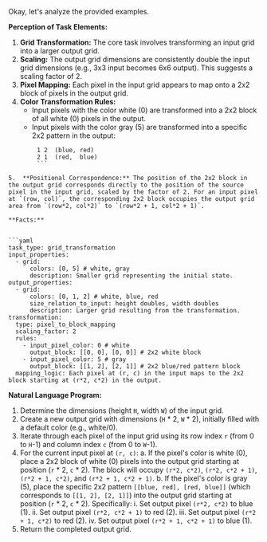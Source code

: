 Okay, let's analyze the provided examples.

**Perception of Task Elements:**

1.  **Grid Transformation:** The core task involves transforming an input grid into a larger output grid.
2.  **Scaling:** The output grid dimensions are consistently double the input grid dimensions (e.g., 3x3 input becomes 6x6 output). This suggests a scaling factor of 2.
3.  **Pixel Mapping:** Each pixel in the input grid appears to map onto a 2x2 block of pixels in the output grid.
4.  **Color Transformation Rules:**
    *   Input pixels with the color white (0) are transformed into a 2x2 block of all white (0) pixels in the output.
    *   Input pixels with the color gray (5) are transformed into a specific 2x2 pattern in the output:
        
```
        1 2  (blue, red)
        2 1  (red,  blue)
        ```

5.  **Positional Correspondence:** The position of the 2x2 block in the output grid corresponds directly to the position of the source pixel in the input grid, scaled by the factor of 2. For an input pixel at `(row, col)`, the corresponding 2x2 block occupies the output grid area from `(row*2, col*2)` to `(row*2 + 1, col*2 + 1)`.

**Facts:**


```yaml
task_type: grid_transformation
input_properties:
  - grid:
      colors: [0, 5] # white, gray
      description: Smaller grid representing the initial state.
output_properties:
  - grid:
      colors: [0, 1, 2] # white, blue, red
      size_relation_to_input: height doubles, width doubles
      description: Larger grid resulting from the transformation.
transformation:
  type: pixel_to_block_mapping
  scaling_factor: 2
  rules:
    - input_pixel_color: 0 # white
      output_block: [[0, 0], [0, 0]] # 2x2 white block
    - input_pixel_color: 5 # gray
      output_block: [[1, 2], [2, 1]] # 2x2 blue/red pattern block
  mapping_logic: Each pixel at (r, c) in the input maps to the 2x2 block starting at (r*2, c*2) in the output.
```


**Natural Language Program:**

1.  Determine the dimensions (height `H`, width `W`) of the input grid.
2.  Create a new output grid with dimensions (`H` * 2, `W` * 2), initially filled with a default color (e.g., white/0).
3.  Iterate through each pixel of the input grid using its row index `r` (from 0 to `H`-1) and column index `c` (from 0 to `W`-1).
4.  For the current input pixel at `(r, c)`:
    a.  If the pixel's color is white (0), place a 2x2 block of white (0) pixels into the output grid starting at position (`r` * 2, `c` * 2). The block will occupy `(r*2, c*2)`, `(r*2, c*2 + 1)`, `(r*2 + 1, c*2)`, and `(r*2 + 1, c*2 + 1)`.
    b.  If the pixel's color is gray (5), place the specific 2x2 pattern `[[blue, red], [red, blue]]` (which corresponds to `[[1, 2], [2, 1]]`) into the output grid starting at position (`r` * 2, `c` * 2). Specifically:
        i.  Set output pixel `(r*2, c*2)` to blue (1).
        ii. Set output pixel `(r*2, c*2 + 1)` to red (2).
        iii. Set output pixel `(r*2 + 1, c*2)` to red (2).
        iv. Set output pixel `(r*2 + 1, c*2 + 1)` to blue (1).
5.  Return the completed output grid.
